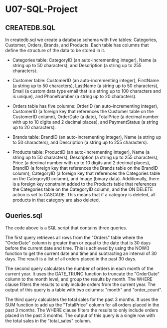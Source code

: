 # U07-SQL-Project


## CREATEDB.SQL
In createdb.sql we create a database schema with five tables: Categories, Customer, Orders, Brands, and Products. 
Each table has columns that define the structure of the data to be stored in it.

- Categories table: CategoryID (an auto-incrementing integer), Name (a string up to 50 characters), and Description (a string up to 255 characters).

- Customer table: CustomerID (an auto-incrementing integer), FirstName (a string up to 50 characters), LastName (a string up to 50 characters), Email (a custom data type email that is a string up to 100 characters and is unique), and PhoneNumber (a string up to 20 characters).

- Orders table has five columns: OrderID (an auto-incrementing integer), CustomerID (a foreign key that references the Customer table on the CustomerID column), OrderDate (a date), TotalPrice (a decimal number with up to 10 digits and 2 decimal places), and PaymentStatus (a string up to 20 characters).

- Brands table: BrandID (an auto-incrementing integer), Name (a string up to 50 characters), and Description (a string up to 255 characters).

- Products table: ProductID (an auto-incrementing integer), Name (a string up to 50 characters), Description (a string up to 255 characters), Price (a decimal number with up to 10 digits and 2 decimal places), BrandID (a foreign key that references the Brands table on the BrandID column), CategoryID (a foreign key that references the Categories table on the CategoryID column), and Image (binary data). Additionally, there is a foreign key constraint added to the Products table that references the Categories table on the CategoryID column, and the ON DELETE action is set to CASCADE. This means that if a category is deleted, all products in that category are also deleted.

## Queries.sql


The code above is a SQL script that contains three queries.

The first query retrieves all rows from the "Orders" table where the "OrderDate" column is greater than or equal to the date that is 30 days before the current date and time. This is achieved by using the NOW() function to get the current date and time and subtracting an interval of 30 days. The result is a list of all orders placed in the past 30 days.

The second query calculates the number of orders in each month of the current year. It uses the DATE_TRUNC function to truncate the "OrderDate" column to the month level, and group the results by month. The WHERE clause filters the results to only include orders from the current year. The output of this query is a table with two columns: "month" and "order_count".

The third query calculates the total sales for the past 3 months. It uses the SUM function to add up the "TotalPrice" column for all orders placed in the past 3 months. The WHERE clause filters the results to only include orders placed in the past 3 months. The output of this query is a single row with the total sales in the "total_sales" column.
